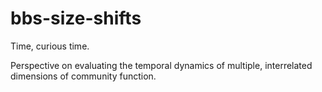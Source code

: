 # bbs-size-shifts
Time, curious time.


Perspective on evaluating the temporal dynamics of multiple, interrelated dimensions of community function.
